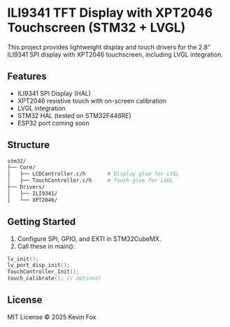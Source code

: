 # ILI9341 TFT Display with XPT2046 Touchscreen (STM32 + LVGL)

This project provides lightweight display and touch drivers for the 2.8" ILI9341 SPI display with XPT2046 touchscreen, including LVGL integration.

## Features

- ILI9341 SPI Display (HAL)
- XPT2046 resistive touch with on-screen calibration
- LVGL integration
- STM32 HAL (tested on STM32F446RE)
- ESP32 port coming soon

## Structure

```bash
stm32/
├── Core/
│   ├── LCDController.c/h       # Display glue for LVGL
│   ├── TouchController.c/h     # Touch glue for LVGL
├── Drivers/
│   ├── ILI9341/
│   └── XPT2046/
```

## Getting Started

1. Configure SPI, GPIO, and EXTI in STM32CubeMX.
2. Call these in main():

```c
lv_init();
lv_port_disp_init();
TouchController_Init();
touch_calibrate(); // optional
```

## License

MIT License © 2025 Kevin Fox


